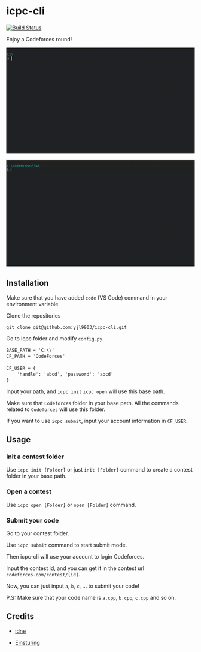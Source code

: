 # icpc-cli

[![Build Status](https://travis-ci.org/yjl9903/icpc-cli.svg?branch=master)](https://travis-ci.org/yjl9903/icpc-cli)

Enjoy a Codeforces round!

![](.\1.gif)

![](.\2.gif)

## Installation

Make sure that you have added `code` (VS Code) command in your environment variable.

Clone the repositories

```
git clone git@github.com:yjl9903/icpc-cli.git
```

Go to icpc folder and modify `config.py`.

```
BASE_PATH = 'C:\\'
CF_PATH = 'CodeForces'

CF_USER = {
    'handle': 'abcd', 'password': 'abcd'
}
```

Input your path, and `icpc init` `icpc open` will use this base path.

Make sure that `Codeforces` folder in your base path. All the commands related to `Codeforces` will use this folder.

If you want to use `icpc submit`, input your account information in `CF_USER`.

## Usage

### Init a contest folder

Use `icpc init [Folder]` or just `init [Folder]` command to create a contest folder in your base path.

### Open a contest

Use `icpc open [Folder]` or `open [Folder]` command.

### Submit your code

Go to your contest folder.

Use `icpc submit` command to start submit mode.

Then icpc-cli will use your account to login Codeforces.

Input the contest id, and you can get it in the contest url `codeforces.com/contest/[id]`.

Now, you can just input `a`, `b`, `c`, ... to submit your code!

P.S: Make sure that your code name is `a.cpp`, `b.cpp`, `c.cpp` and so on.

## Credits

+ [idne](https://github.com/endiliey/idne)

+ [Einsturing](https://github.com/Einsturing)